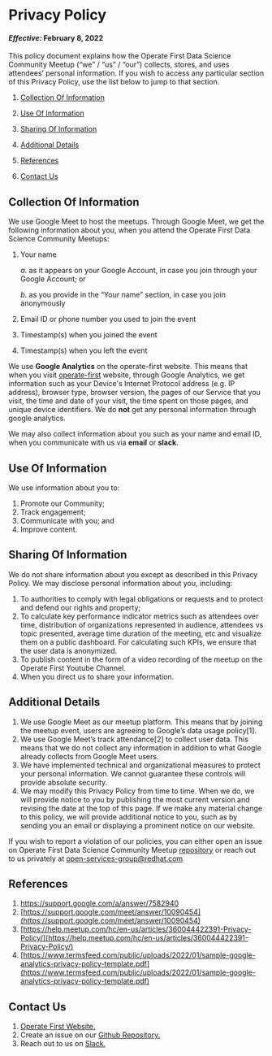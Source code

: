 # Privacy Policy

#### _Effective:_ February 8, 2022


This policy document explains how the Operate First Data Science Community Meetup (“we” / “us” / “our”) collects, stores, and uses attendees’ personal information. If you wish to access any particular section of this Privacy Policy, use the list below to jump to that section.

1. [Collection Of Information](#Collection-Of-Information)

2. [Use Of Information](#Use-Of-Information)

3. [Sharing Of Information](#Sharing-Of-Information)

4. [Additional Details](#Additional-Details)

5. [References](#References)

6. [Contact Us](#Contact-Us)



## Collection Of Information

We use Google Meet to host the meetups. Through Google Meet, we get the following information about you, when you attend the Operate First Data Science Community Meetups:
1. Your name

    *a.* as it appears on your Google Account, in case you join through your Google Account; or

    *b.* as you provide in the “Your name” section, in case you join anonymously

2. Email ID or phone number you used to join the event
3. Timestamp(s) when you joined the event
4. Timestamp(s) when you left the event

We use **Google Analytics** on the operate-first website. This means that when you visit [operate-first](https://www.operate-first.cloud/) website, through Google Analytics, we get information such as your Device's Internet Protocol address (e.g. IP address), browser type, browser version, the pages of our Service that you visit, the time and date of your visit, the time spent on those pages, and unique device identifiers. We do **not** get any personal information through google analytics.

We may also collect information about you such as your name and email ID, when you communicate with us via **email** or **slack**.

## Use Of Information

We use information about you to:

1. Promote our Community;
2. Track engagement;
3. Communicate with you; and
4. Improve content.

## Sharing Of Information

We do not share information about you except as described in this Privacy Policy. We may disclose personal information about you, including:

1. To authorities to comply with legal obligations or requests and to protect and defend our rights and property;
2. To calculate key performance indicator metrics such as attendees over time, distribution of organizations represented in audience, attendees vs topic presented, average time duration of the meeting, etc and visualize them on a public dashboard. For calculating such KPIs, we ensure that the user data is anonymized.
3. To publish content in the form of a video recording of the meetup on the Operate First Youtube Channel.
4. When you direct us to share your information.

## Additional Details

1. We use Google Meet as our meetup platform. This means that by joining the meetup event, users are agreeing to Google’s data usage policy[1].
2. We use Google Meet’s track attendance[2] to collect user data. This means that we do not collect any information in addition to what Google already collects from Google Meet users.
3. We have implemented technical and organizational measures to protect your personal information. We cannot guarantee these controls will provide absolute security.
4. We may modify this Privacy Policy from time to time. When we do, we will provide notice to you by publishing the most current version and revising the date at the top of this page. If we make any material change to this policy, we will provide additional notice to you, such as by sending you an email or displaying a prominent notice on our website.

If you wish to report a violation of our policies, you can either open an issue on Operate First Data Science Community Meetup [repository](https://github.com/aicoe-aiops/operate-first-data-science-community) or reach out to us privately at open-services-group@redhat.com

## References

1. [https://support.google.com/a/answer/7582940 ](https://support.google.com/a/answer/7582940)
2. [https://support.google.com/meet/answer/10090454](https://support.google.com/meet/answer/10090454)
3. [https://help.meetup.com/hc/en-us/articles/360044422391-Privacy-Policy/](https://help.meetup.com/hc/en-us/articles/360044422391-Privacy-Policy/)
4. [https://www.termsfeed.com/public/uploads/2022/01/sample-google-analytics-privacy-policy-template.pdf](https://www.termsfeed.com/public/uploads/2022/01/sample-google-analytics-privacy-policy-template.pdf)


## Contact Us

1. [Operate First Website.](https://www.operate-first.cloud/data-science/operate-first-data-science-community/docs/meetup-landing-page.md)
2. Create an issue on our [Github Repository.](https://github.com/aicoe-aiops/operate-first-data-science-community)
3. Reach out to us on [Slack.](https://join.slack.com/t/operatefirst/shared_invite/zt-o2gn4wn8-O39g7sthTAuPCvaCNRnLww)